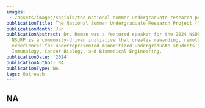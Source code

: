 ```yaml
---
images:   
 - /assets/images/socials/the-national-summer-undergraduate-research-project-nsurp-.jpg
publicationTitle: The National Summer Undergraduate Research Project (NSURP)
publicationMonth: Jun
publicationAbstract: Dr. Roman was a featured speaker for the 2024 NSURP cohort. The
  NSURP is a community-driven initiative that creates rewarding, remote summer research
  experiences for underrepresented minoritized undergraduate students in Microbiology,
  Immunology, Cancer Biology, and Biomedical Engineering.
publicationDate: '2024'
publicationAuthor: NA
publicationType: NA
tags: Outreach
---
```


NA
---
